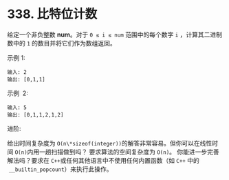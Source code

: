 # 338. 比特位计数

给定一个非负整数 **num**。对于 `0 ≤ i ≤ num` 范围中的每个数字 `i` ，计算其二进制数中的 `1` 的数目并将它们作为数组返回。

示例 1:

```
输入: 2
输出: [0,1,1]
```

示例  2:

```
输入: 5
输出: [0,1,1,2,1,2]
```

进阶:

给出时间复杂度为 `O(n\*sizeof(integer))`的解答非常容易。但你可以在线性时间 `O(n)`内用一趟扫描做到吗？
要求算法的空间复杂度为 `O(n)`。
你能进一步完善解法吗？要求在 `C++`或任何其他语言中不使用任何内置函数（如 `C++` 中的  `__builtin_popcount`）来执行此操作。
